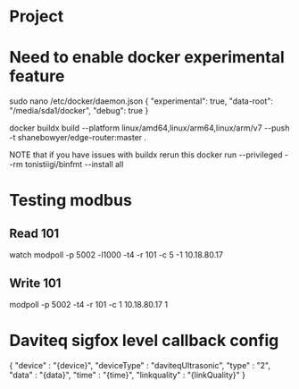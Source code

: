 # Project

# Need to enable docker experimental feature
sudo nano /etc/docker/daemon.json
{
    "experimental": true,
    "data-root": "/media/sda1/docker",
    "debug": true
}


docker buildx build --platform linux/amd64,linux/arm64,linux/arm/v7 --push -t shanebowyer/edge-router:master .


NOTE that if you have issues with buildx rerun this
docker run --privileged --rm tonistiigi/binfmt --install all

# Testing modbus

## Read 101
watch modpoll -p 5002 -l1000 -t4 -r 101 -c 5 -1 10.18.80.17
## Write 101
modpoll -p 5002 -t4 -r 101 -c 1 10.18.80.17 1


# Daviteq sigfox level callback config
{
  "device" : "{device}",
  "deviceType" : "daviteqUltrasonic",
  "type" : "2",
  "data" : "{data}",
  "time" : "{time}",
  "linkquality" : "{linkQuality}"
}